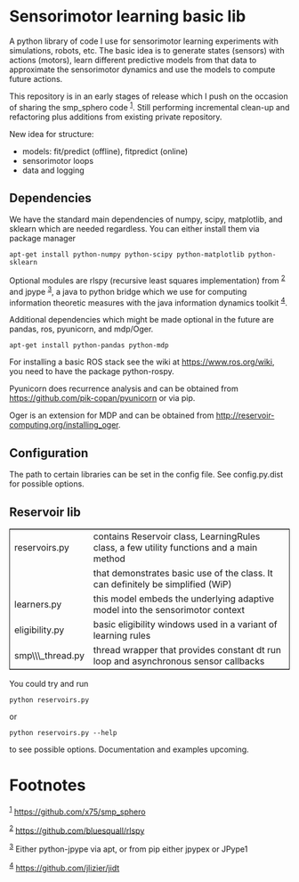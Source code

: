 

# Sensorimotor learning basic lib

A python library of code I use for sensorimotor learning experiments
with simulations, robots, etc. The basic idea is to generate states
(sensors) with actions (motors), learn different predictive models
from that data to approximate the sensorimotor dynamics and use the
models to compute future actions.

This repository is in an early stages of release which I push on the
occasion of sharing the smp\_sphero code <sup><a id="fnr.1" class="footref" href="#fn.1">1</a></sup>. Still performing
incremental clean-up and refactoring plus additions from existing
private repository.

New idea for structure:

-   models: fit/predict (offline), fitpredict (online)
-   sensorimotor loops
-   data and logging


## Dependencies

We have the standard main dependencies of numpy, scipy, matplotlib,
and sklearn which are needed regardless. You can either install them
via package manager

    apt-get install python-numpy python-scipy python-matplotlib python-sklearn

Optional modules are rlspy (recursive least squares implementation)
from <sup><a id="fnr.2" class="footref" href="#fn.2">2</a></sup> and jpype <sup><a id="fnr.3" class="footref" href="#fn.3">3</a></sup>, a java to python bridge which we use for
computing information theoretic measures with the java information
dynamics toolkit <sup><a id="fnr.4" class="footref" href="#fn.4">4</a></sup>.

Additional dependencies which might be made optional in the future are
pandas, ros, pyunicorn, and mdp/Oger.

    apt-get install python-pandas python-mdp

For installing a basic ROS stack see the wiki at
<https://www.ros.org/wiki>, you need to have the package python-rospy.

Pyunicorn does recurrence analysis and can be obtained from
<https://github.com/pik-copan/pyunicorn> or via pip.

Oger is an extension for MDP and can be obtained from <http://reservoir-computing.org/installing_oger>.


## Configuration

The path to certain libraries can be set in the config file. See config.py.dist for possible options.


## Reservoir lib

<table border="2" cellspacing="0" cellpadding="6" rules="groups" frame="hsides">


<colgroup>
<col  class="org-left" />

<col  class="org-left" />
</colgroup>
<tbody>
<tr>
<td class="org-left">reservoirs.py</td>
<td class="org-left">contains Reservoir class, LearningRules class, a  few utility functions and a main method</td>
</tr>


<tr>
<td class="org-left">&#xa0;</td>
<td class="org-left">that demonstrates basic use of the class. It can definitely be simplified (WiP)</td>
</tr>


<tr>
<td class="org-left">learners.py</td>
<td class="org-left">this model embeds the underlying adaptive model into the sensorimotor context</td>
</tr>


<tr>
<td class="org-left">eligibility.py</td>
<td class="org-left">basic eligibility windows used in a variant of learning rules</td>
</tr>


<tr>
<td class="org-left">smp\\\_thread.py</td>
<td class="org-left">thread wrapper that provides constant dt run loop and asynchronous sensor callbacks</td>
</tr>
</tbody>
</table>

You could try and run 

    python reservoirs.py

or

    python reservoirs.py --help

to see possible options. Documentation and examples upcoming.


# Footnotes

<sup><a id="fn.1" href="#fnr.1">1</a></sup> <https://github.com/x75/smp_sphero>

<sup><a id="fn.2" href="#fnr.2">2</a></sup> <https://github.com/bluesquall/rlspy>

<sup><a id="fn.3" href="#fnr.3">3</a></sup> Either python-jpype via apt, or from pip either jpypex or JPype1

<sup><a id="fn.4" href="#fnr.4">4</a></sup> <https://github.com/jlizier/jidt>

